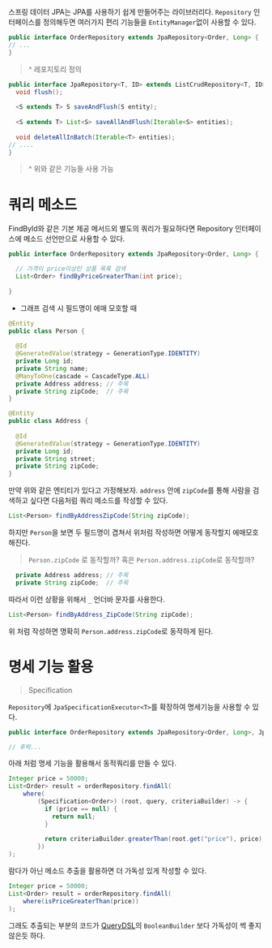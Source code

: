 스프링 데이터 JPA는 JPA를 사용하기 쉽게 만들어주는 라이브러리다.
`Repository` 인터페이스를 정의해두면 여러가지 편리 기능들을 `EntityManager`없이 사용할 수 있다.

```java
public interface OrderRepository extends JpaRepository<Order, Long> {  
// ...
}
```
> ^  레포지토리 정의

```java
public interface JpaRepository<T, ID> extends ListCrudRepository<T, ID>, ListPagingAndSortingRepository<T, ID>, QueryByExampleExecutor<T> {  
  void flush();  
  
  <S extends T> S saveAndFlush(S entity);  
  
  <S extends T> List<S> saveAllAndFlush(Iterable<S> entities);  
  
  void deleteAllInBatch(Iterable<T> entities);
// ....
}
```
> ^ 위와 같은 기능들 사용 가능

# 쿼리 메소드
FindById와 같은 기본 제공 메서드외 별도의 쿼리가 필요하다면 Repository 인터페이스에 메소드 선언만으로 사용할 수 있다.
```java
public interface OrderRepository extends JpaRepository<Order, Long> {  

  // 가격이 price이상인 상품 목록 검색
  List<Order> findByPriceGreaterThan(int price);  
  
}
```

- 그래프 검색 시 필드명이 에매 모호할 때
```java
@Entity
public class Person {  
  
  @Id  
  @GeneratedValue(strategy = GenerationType.IDENTITY)  
  private Long id;  
  private String name;  
  @ManyToOne(cascade = CascadeType.ALL)  
  private Address address; // 주목
  private String zipCode;  // 주목
}
```

```java
@Entity
public class Address {  
  
  @Id  
  @GeneratedValue(strategy = GenerationType.IDENTITY)  
  private Long id;  
  private String street;  
  private String zipCode;  
}
```

만약 위와 같은 엔티티가 있다고 가정해보자.
`address` 안에 `zipCode`를 통해 사람을 검색하고 싶다면 다음처럼 쿼리 메소드를 작성할 수 있다.
```java
List<Person> findByAddressZipCode(String zipCode);
```
하지만 `Person`을 보면 두 필드명이 겹쳐서 위처럼 작성하면 어떻게 동작할지 에매모호해진다.
>  `Person.zipCode` 로 동작할까? 혹은 `Person.address.zipCode`로 동작할까?

```java
  private Address address; // 주목
  private String zipCode;  // 주목
```

따라서 이런 상황을 위해서 `_` 언더바 문자를 사용한다.
```java
List<Person> findByAddress_ZipCode(String zipCode);
```
위 처럼 작성하면 명확히 `Person.address.zipCode`로 동작하게 된다.

# 명세 기능 활용
> Specification

`Repository`에 `JpaSpecificationExecutor<T>`를 확장하여 명세기능을 사용할 수 있다.
```java
public interface OrderRepository extends JpaRepository<Order, Long>, JpaSpecificationExecutor<Order> {

// 후략...
```

아래 처럼 명세 기능을 활용해서 동적쿼리를 만들 수 있다.
```java
Integer price = 50000;  
List<Order> result = orderRepository.findAll(  
    where(  
        (Specification<Order>) (root, query, criteriaBuilder) -> {  
          if (price == null) {  
            return null;  
          }  
  
          return criteriaBuilder.greaterThan(root.get("price"), price);  
        })  
);
```

람다가 아닌 메소드 추출을 활용하면 더 가독성 있게 작성할 수 있다.

```java
Integer price = 50000;  
List<Order> result = orderRepository.findAll(  
    where(isPriceGreaterThan(price))  
);
```
그래도 추출되는 부분의 코드가 [QueryDSL](10-2.%20QueryDSL.md#동적%20쿼리)의 `BooleanBuilder` 보다 가독성이 썩 좋지 않은듯 하다.



